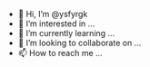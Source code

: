 - 👋 Hi, I’m @ysfyrgk
- 👀 I’m interested in ...
- 🌱 I’m currently learning ...
- 💞️ I’m looking to collaborate on ...
- 📫 How to reach me ...

<!---
ysfyrgk/ysfyrgk is a ✨ special ✨ repository because its `README.md` (this file) appears on your GitHub profile.
You can click the Preview link to take a look at your changes.
--->

